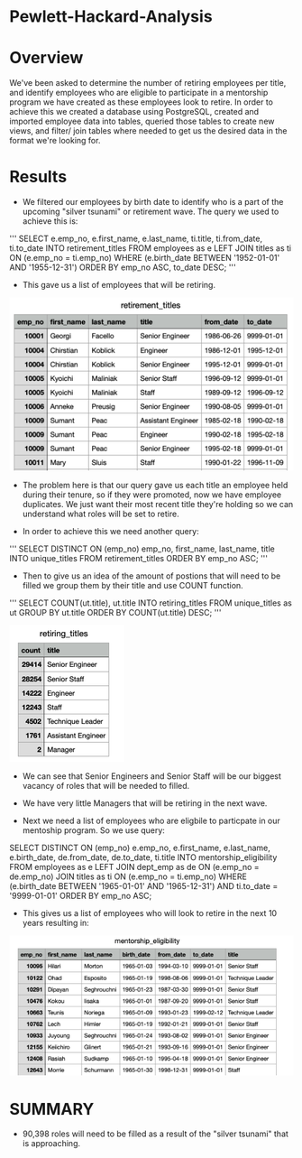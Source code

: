 # Pewlett-Hackard-Analysis

# Overview

We've been asked to determine the number of retiring employees per title, and identify employees who are eligible to participate in a mentorship program we have created as these employees look to retire. In order to achieve this we created a database using PostgreSQL, created and imported employee data into tables, queried those tables to create new views, and filter/ join tables where needed to get us the desired data in the format we're looking for. 

# Results 

- We filtered our employees by birth date to identify who is a part of the upcoming "silver tsunami" or retirement wave. The query we used to achieve this is: 

'''
SELECT 
	e.emp_no,
	e.first_name,
	e.last_name,
	ti.title,
	ti.from_date,
	ti.to_date
INTO retirement_titles
FROM employees as e
LEFT JOIN titles as ti
	ON (e.emp_no = ti.emp_no)
WHERE (e.birth_date BETWEEN '1952-01-01' AND '1955-12-31')
ORDER BY emp_no ASC, to_date DESC; 
'''

- This gave us a list of employees that will be retiring.

![Retiring Employees](/images/retirement_titles.png)

- The problem here is that our query gave us each title an employee held during their tenure, so if they were promoted, now we have employee duplicates. We just want their most recent title they're holding so we can understand what roles will be set to retire. 

- In order to achieve this we need another query: 

'''
SELECT DISTINCT ON (emp_no)
	emp_no,
	first_name,
	last_name,
	title
INTO unique_titles
FROM retirement_titles 
ORDER BY emp_no ASC;
'''

- Then to give us an idea of the amount of postions that will need to be filled  we group them by their title and use COUNT function. 

'''
SELECT COUNT(ut.title), ut.title
INTO retiring_titles
FROM unique_titles as ut
GROUP BY ut.title
ORDER BY COUNT(ut.title) DESC;
'''

![Overview of Titles Set to Retire](/images/retiring_titles.png)

- We can see that Senior Engineers and Senior Staff will be our biggest vacancy of roles that will be needed to filled. 

-  We have very little Managers that will be retiring in the next wave. 


- Next we need a list of employees who are eligbile to particpate in our mentoship program. So we use query: 

SELECT DISTINCT ON (emp_no)
	e.emp_no,
	e.first_name,
	e.last_name,
	e.birth_date,
	de.from_date,
	de.to_date,
	ti.title
INTO mentorship_eligibility
FROM employees as e
LEFT JOIN dept_emp as de
	ON (e.emp_no = de.emp_no) 
JOIN titles as ti
	ON (e.emp_no = ti.emp_no)
WHERE (e.birth_date BETWEEN '1965-01-01' AND '1965-12-31') AND ti.to_date = '9999-01-01'
ORDER BY emp_no ASC;

- This gives us a list of employees who will look to retire in the next 10 years resulting in: 

![Employees Eligible for Mentorship Program](/images/mentorship_eligibility.png)


# SUMMARY 

- 90,398 roles will need to be filled as a result of the "silver tsunami" that is approaching. 


